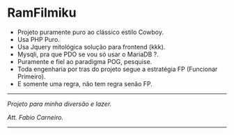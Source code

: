 # RamFilmiku

* Projeto puramente puro ao clássico estilo Cowboy.
* Usa PHP Puro.
* Usa Jquery mitológica solução para frontend (kkk).
* Mysqli, pra que PDO se vou só usar o MariaDB ?.
* Puramente e fiel ao paradigma POG, pesquise.
* Toda engenharia por tras do projeto segue a estratégia FP (Funcionar Primeiro).
* E somente uma regra, não tem regra senão FP.

***
*Projeto para minha diversão e lazer.*

*Att. Fabio Carneiro.*
***
